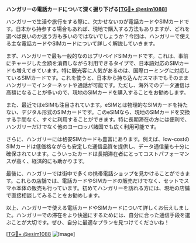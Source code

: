 **ハンガリーの電話カードについて深く掘り下げる[[TG💪+ @esim1088](https://t.me/s/esim1088)]**

ハンガリーで生活や旅行をする際に、欠かせないのが電話カードやSIMカードです。日本から持参する場合もあれば、現地で購入する方法もありますが、どれを選べば良いのか迷う方も多いのではないでしょうか？今回は、ハンガリーで使える主な電話カードやSIMカードについて詳しく解説していきます。

まず、ハンガリーで最も一般的なのはプリペイドSIMカードです。これは、事前にチャージした金額を消費しながら利用できるタイプで、日本語対応のSIMカードも増えてきています。特に観光客に人気があるのは、国際ローミングに対応しているSIMカードです。これを使うと、日本から持ち込んだスマホでもそのままハンガリーでインターネットや通話が可能です。ただし、海外でのデータ通信は高額になることが多いので、現地のSIMカードを購入することをお勧めします。

また、最近ではeSIMも注目されています。eSIMとは物理的なSIMカードを持たない、デジタル形式のSIMカードです。このeSIMなら、現地のSIMカードを交換する手間なく、すぐに利用することができます。特に長期滞在の方には便利で、ハンガリーだけでなく他のヨーロッパ諸国でも広く利用可能です。

さらに、ハンガリーには格安SIMカードも豊富にあります。例えば、low-costのSIMカードは低価格ながらも安定した通信品質を提供し、データ通信量も十分に確保されています。こういったカードは長期滞在者にとってコストパフォーマンスが高く、経済的にも助かります。

最後に、ハンガリーでは街中で多くの携帯電話ショップを見かけることができます。これらの店舗では、電話カードやSIMカードの販売だけでなく、セットでスマホ本体の販売も行っています。初めてハンガリーを訪れる方には、現地の店舗で直接相談してみることをお勧めします。

以上、ハンガリーで使える電話カードやSIMカードについて詳しくお伝えしました。ハンガリーでの滞在をより快適にするためには、自分に合った通信手段を選ぶことが大切です。ぜひ、自分に最適なプランを見つけてくださいね！

[[TG💪+ @esim1088](https://t.me/s/esim1088) ![Image](https://i.postimg.cc/Y0z9fWf4/image.png)]